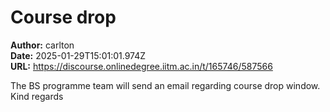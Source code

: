 # Course drop

**Author:** carlton  
**Date:** 2025-01-29T15:01:01.974Z  
**URL:** https://discourse.onlinedegree.iitm.ac.in/t/165746/587566

The BS programme team will send an email regarding course drop window.
Kind regards
